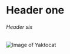 # Header one
###### Header six
![Image of Yaktocat](https://octodex.github.com/images/yaktocat.png)
